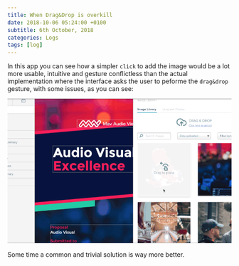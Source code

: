 ```yaml
---
title: When Drag&Drop is overkill
date: 2018-10-06 05:24:00 +0100
subtitle: 6th October, 2018
categories: Logs
tags: [log]
---
```


In this app you can see how a simpler `click` to add the image would be a lot more usable, intuitive and gesture conflictless than the actual implementation where the interface asks the user to peforme the `drag&drop` gesture, with some issues, as you can see:

![](../assets/log/n53_2018-10-06-09_19_45.gif)

Some time a common and trivial solution is way more better.
